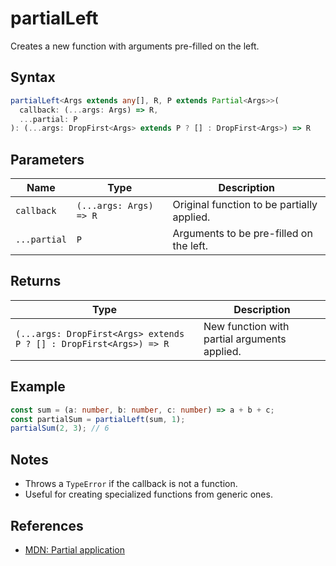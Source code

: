 # partialLeft

Creates a new function with arguments pre-filled on the left.

## Syntax
```typescript
partialLeft<Args extends any[], R, P extends Partial<Args>>(
  callback: (...args: Args) => R,
  ...partial: P
): (...args: DropFirst<Args> extends P ? [] : DropFirst<Args>) => R
```

## Parameters
| Name         | Type                   | Description                           |
| ------------ | ---------------------- | ------------------------------------- |
| `callback`   | `(...args: Args) => R` | Original function to be partially applied. |
| `...partial` | `P`                    | Arguments to be pre-filled on the left. |

## Returns
| Type                                                      | Description                        |
| --------------------------------------------------------- | ---------------------------------- |
| `(...args: DropFirst<Args> extends P ? [] : DropFirst<Args>) => R` | New function with partial arguments applied. |

## Example
```typescript
const sum = (a: number, b: number, c: number) => a + b + c;
const partialSum = partialLeft(sum, 1);
partialSum(2, 3); // 6
```

## Notes
- Throws a `TypeError` if the callback is not a function.
- Useful for creating specialized functions from generic ones.

## References
- [MDN: Partial application](https://developer.mozilla.org/en-US/docs/Glossary/Partial_application)